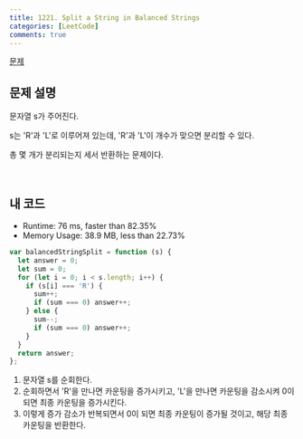 ```yaml
---
title: 1221. Split a String in Balanced Strings
categories: [LeetCode]
comments: true
---
```


[문제](https://leetcode.com/problems/split-a-string-in-balanced-strings/)

## 문제 설명

문자열 s가 주어진다.

s는 'R'과 'L'로 이루어져 있는데, 'R'과 'L'이 개수가 맞으면 분리할 수 있다.

총 몇 개가 분리되는지 세서 반환하는 문제이다.

<br>

## 내 코드

- Runtime: 76 ms, faster than 82.35%
- Memory Usage: 38.9 MB, less than 22.73%

```js
var balancedStringSplit = function (s) {
  let answer = 0;
  let sum = 0;
  for (let i = 0; i < s.length; i++) {
    if (s[i] === 'R') {
      sum++;
      if (sum === 0) answer++;
    } else {
      sum--;
      if (sum === 0) answer++;
    }
  }
  return answer;
};
```

1. 문자열 s를 순회한다.
2. 순회하면서 'R'을 만나면 카운팅을 증가시키고, 'L'을 만나면 카운팅을 감소시켜 0이 되면 최종 카운팅을 증가시킨다.
3. 이렇게 증가 감소가 반복되면서 0이 되면 최종 카운팅이 증가될 것이고, 해당 최종 카운팅을 반환한다.
